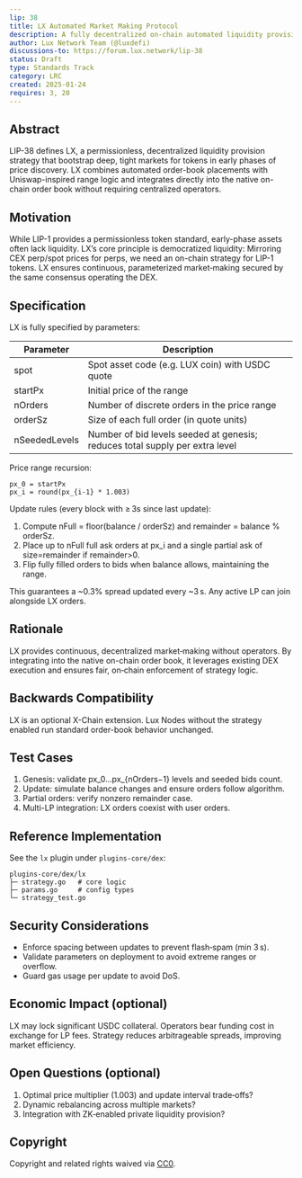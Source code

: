 ```yaml
---
lip: 38
title: LX Automated Market Making Protocol
description: A fully decentralized on-chain automated liquidity provision strategy for early tokens via native order-book integration
author: Lux Network Team (@luxdefi)
discussions-to: https://forum.lux.network/lip-38
status: Draft
type: Standards Track
category: LRC
created: 2025-01-24
requires: 3, 20
---
```


## Abstract

LIP-38 defines LX, a permissionless, decentralized liquidity provision strategy that bootstrap deep, tight markets for tokens in early phases of price discovery. LX combines automated order-book placements with Uniswap-inspired range logic and integrates directly into the native on-chain order book without requiring centralized operators.

## Motivation

While LIP-1 provides a permissionless token standard, early-phase assets often lack liquidity. LX’s core principle is democratized liquidity: Mirroring CEX perp/spot prices for perps, we need an on-chain strategy for LIP-1 tokens. LX ensures continuous, parameterized market‑making secured by the same consensus operating the DEX.

## Specification

LX is fully specified by parameters:

| Parameter       | Description                                                                         |
|-----------------|-------------------------------------------------------------------------------------|
| spot            | Spot asset code (e.g. LUX coin) with USDC quote                                     |
| startPx         | Initial price of the range                                                          |
| nOrders         | Number of discrete orders in the price range                                        |
| orderSz         | Size of each full order (in quote units)                                            |
| nSeededLevels   | Number of bid levels seeded at genesis; reduces total supply per extra level        |

Price range recursion:
```
px_0 = startPx
px_i = round(px_{i-1} * 1.003)
```

Update rules (every block with ≥ 3s since last update):

1. Compute nFull = floor(balance / orderSz) and remainder = balance % orderSz.
2. Place up to nFull full ask orders at px_i and a single partial ask of size=remainder if remainder>0.
3. Flip fully filled orders to bids when balance allows, maintaining the range.

This guarantees a ~0.3% spread updated every ~3 s. Any active LP can join alongside LX orders.

## Rationale

LX provides continuous, decentralized market‑making without operators. By integrating into the native on-chain order book, it leverages existing DEX execution and ensures fair, on‑chain enforcement of strategy logic.

## Backwards Compatibility

LX is an optional X-Chain extension. Lux Nodes without the strategy enabled run standard order-book behavior unchanged.

## Test Cases

1. Genesis: validate px_0…px_{nOrders−1} levels and seeded bids count.
2. Update: simulate balance changes and ensure orders follow algorithm.
3. Partial orders: verify nonzero remainder case.
4. Multi-LP integration: LX orders coexist with user orders.

## Reference Implementation

See the `lx` plugin under `plugins-core/dex`:
```
plugins-core/dex/lx
├─ strategy.go   # core logic
├─ params.go     # config types
└─ strategy_test.go
```

## Security Considerations

- Enforce spacing between updates to prevent flash‑spam (min 3 s).
- Validate parameters on deployment to avoid extreme ranges or overflow.
- Guard gas usage per update to avoid DoS.

## Economic Impact (optional)

LX may lock significant USDC collateral. Operators bear funding cost in exchange for LP fees. Strategy reduces arbitrageable spreads, improving market efficiency.

## Open Questions (optional)

1. Optimal price multiplier (1.003) and update interval trade‑offs?
2. Dynamic rebalancing across multiple markets?
3. Integration with ZK‑enabled private liquidity provision?

## Copyright

Copyright and related rights waived via [CC0](https://creativecommons.org/publicdomain/zero/1.0/).

